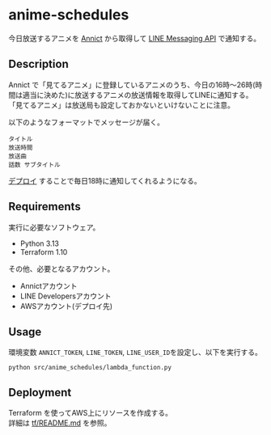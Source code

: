 # anime-schedules

今日放送するアニメを [Annict](https://developers.annict.com/) から取得して [LINE Messaging API](https://developers.line.biz/ja/services/messaging-api/) で通知する。


## Description

Annict で「見てるアニメ」に登録しているアニメのうち、今日の16時～26時(時間は適当に決めた)に放送するアニメの放送情報を取得してLINEに通知する。「見てるアニメ」は放送局も設定しておかないといけないことに注意。

以下のようなフォーマットでメッセージが届く。
```
タイトル
放送時間
放送曲
話数 サブタイトル
```

[デプロイ](#deployment) することで毎日18時に通知してくれるようになる。


## Requirements

実行に必要なソフトウェア。
- Python 3.13
- Terraform 1.10

その他、必要となるアカウント。
- Annictアカウント
- LINE Developersアカウント
- AWSアカウント(デプロイ先)


## Usage

環境変数 `ANNICT_TOKEN`, `LINE_TOKEN`, `LINE_USER_ID`を設定し、以下を実行する。
```
python src/anime_schedules/lambda_function.py
```


## Deployment

Terraform を使ってAWS上にリソースを作成する。  
詳細は [tf/README.md](./tf/README.md) を参照。
